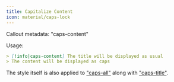 ```yaml
---
title: Capitalize Content
icon: material/caps-lock
---
```


Callout metadata: "caps-content"

Usage: 
```md
> [!info|caps-content] The title will be displayed as usual
> The content will be displayed as caps
```

The style itself is also applied to ["caps-all"](../combined-styling/page-16.md) along with ["caps-title"](../title-styling/page-16.md).
